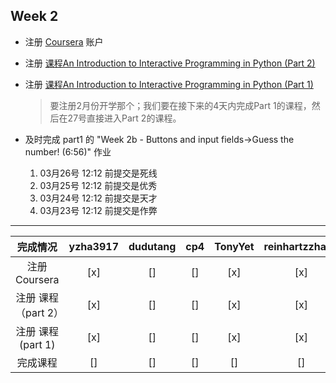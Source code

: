 ## Week 2

- 注册 [Coursera](https://www.coursera.org/login?post_redirect=https%3A%2F%2Fwww.coursera.org%2Faccount%2Flogout) 账户

- 注册 [课程An Introduction to Interactive Programming in Python (Part 2)](https://www.coursera.org/course/interactivepython2)

- 注册 [课程An Introduction to Interactive Programming in Python (Part 1)](https://www.coursera.org/course/interactivepython1)
  >要注册2月份开学那个；我们要在接下来的4天内完成Part 1的课程，然后在27号直接进入Part 2的课程。

- 及时完成 part1 的 "Week 2b - Buttons and input fields->Guess the number! (6:56)" 作业
	1. 03月26号 12:12 前提交是死线
	2. 03月25号 12:12 前提交是优秀
	3. 03月24号 12:12 前提交是天才
	4. 03月23号 12:12 前提交是作弊


--------

完成情况                       | yzha3917 | dudutang | cp4 | TonyYet | reinhartzzhang | xiaokechenchen | zxcbbn
:-----:|:-----:|:-----:|:-----:|:----:|:-----:|:-----:|:------:
注册 Coursera              | [x]      | []      | [] | [x]     | [x]            | [ ]            | [x] 
注册 课程（part 2）     | [x]      | []      | [] | [x]     | [x]            | [ ]            | [x] 
注册 课程  (part 1) | [x]      | []      | [] | [x]     | [x]      | []        | [x] 
完成课程 | []      | []      | [] | []     | []      | []        | [] 
